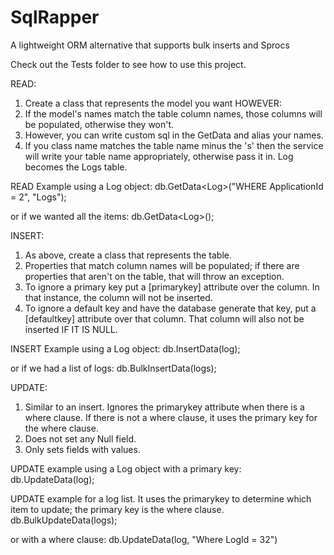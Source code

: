 # SqlRapper
A lightweight ORM alternative that supports bulk inserts and Sprocs

Check out the Tests folder to see how to use this project.  


READ:
1. Create a class that represents the model you want HOWEVER:
2. If the model's names match the table column names, those columns will be populated, otherwise they won't. 
3. However, you can write custom sql in the GetData and alias your names.
4. If you class name matches the table name minus the 's' then the service will write your table name appropriately, otherwise pass it in.  Log becomes the Logs table.

READ Example using a Log object:
db.GetData&lt;Log&gt;("WHERE ApplicationId = 2", "Logs");

or if we wanted all the items:
db.GetData&lt;Log&gt;();


INSERT:
1. As above, create a class that represents the table.  
2. Properties that match column names will be populated; if there are properties that aren't on the table, that will throw an exception.  
3. To ignore a primary key put a [primarykey] attribute over the column.  In that instance, the column will not be inserted.
4. To ignore a default key and have the database generate that key, put a [defaultkey] attribute over that column.  That column will also not be inserted IF IT IS NULL.

INSERT Example using a Log object:
db.InsertData(log);

or if we had a list of logs:
db.BulkInsertData(logs);


UPDATE:
1. Similar to an insert.  Ignores the primarykey attribute when there is a where clause.  If there is not a where clause, it uses the primary key for the where clause.
2. Does not set any Null field.
3. Only sets fields with values.

UPDATE example using a Log object with a primary key:
db.UpdateData(log);

UPDATE example for a log list.  It uses the primarykey to determine which item to update; the primary key is the where clause.
db.BulkUpdateData(logs);

or with a where clause:
db.UpdateData(log, "Where LogId = 32")

